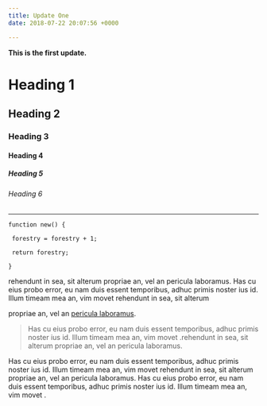 ```yaml
---
title: Update One
date: 2018-07-22 20:07:56 +0000

---
```

**This is the first update.**

# Heading 1

## Heading 2

### Heading 3

#### Heading 4

##### Heading 5

###### Heading 6

***

    function new() {

     forestry = forestry + 1;

     return forestry;

    }

rehendunt in sea, sit alterum propriae an, vel an pericula laboramus. Has cu eius probo error, eu nam duis essent temporibus, adhuc primis noster ius id. Illum timeam mea an, vim movet rehendunt in sea, sit alterum 

propriae an, vel an [pericula laboramus](/update-two/). 

> Has cu eius probo error, eu nam duis essent temporibus, adhuc primis noster ius id. Illum timeam mea an, vim movet .rehendunt in sea, sit alterum propriae an, vel an pericula laboramus.

 Has cu eius probo error, eu
nam duis essent temporibus, adhuc primis noster ius id. Illum timeam mea an, vim movet rehendunt in sea, sit alterum propriae an, vel an pericula laboramus. Has cu eius probo error, eu nam duis essent temporibus, adhuc primis noster ius id. Illum timeam mea an, vim movet .